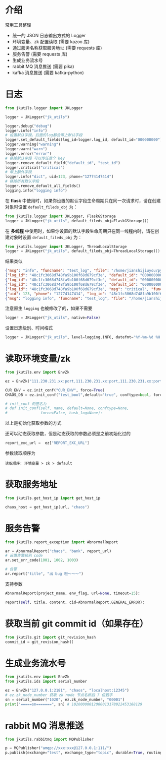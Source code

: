 # 介绍

常用工具整理

* 统一的 JSON 日志输出方式的 Logger
* 环境变量、zk 配置读取 (需要 kazoo 库)
* 通过服务名称获取服务地址 (需要 requests 库)
* 服务告警 (需要 requests 库)
* 生成业务流水号
* rabbit MQ 消息推送 (需要 pika)
* kafka 消息推送 (需要 kafka-python)

# 日志

``` python
from jkutils.logger import JKLogger

logger = JKLogger("jk_utils")

logger.debug("debug")
logger.info("info")
# 设置默认字段，后面的log都会带上默认字段
logger.set_default_fields(log_id=logger.log_id, default_id="000000000")
logger.warning("warning")
logger.warn("warn")
logger.error("error")
# 移除默认字段 可以传任意个 key
logger.remove_default_field("default_id", "test_id")
logger.critical("critical")
# 带上额外字段
logger.info("dict", uid=123, phone="12774147414")
# 移除所有默认字段
logger.remove_default_all_fields()
logging.info("logging info")

```

在 **flask** 中使用时，如果你设置的默认字段生命周期只在同一次请求时，请在创建对象时设置 `default_fileds_obj` 为：

``` python
from jkutils.logger import JKLogger, FlaskGStorage
logger = JKLogger("jk_utils", default_fileds_obj=FlaskGStorage())

```

在 **多线程** 中使用时，如果你设置的默认字段生命周期只在同一线程内时，请在创建对象时设置 `default_fileds_obj` 为：

``` python
from jkutils.logger import JKLogger, ThreadLocalStorage
logger = JKLogger("jk_utils", default_fileds_obj=ThreadLocalStorage())

```

结果类似

``` json
{"msg": "info", "funcname": "test_log", "file": "/home/jianshijiuyou/python_code/xwjk-base/tests/test_log.py:12", "level": "INFO", "project": "jk_utils", "time": "2019-03-03 11:26:37"}
{"log_id": "48c1fc3068d748fa9b100f68d679cf3e", "default_id": "000000000", "msg": "warning", "funcname": "test_log", "file": "/home/jianshijiuyou/python_code/xwjk-base/tests/test_log.py:14", "level": "WARNING", "project": "jk_utils", "time": "2019-03-03 11:26:37"}
{"log_id": "48c1fc3068d748fa9b100f68d679cf3e", "default_id": "000000000", "msg": "warn", "funcname": "test_log", "file": "/home/jianshijiuyou/python_code/xwjk-base/tests/test_log.py:15", "level": "WARNING", "project": "jk_utils", "time": "2019-03-03 11:26:37"}
{"log_id": "48c1fc3068d748fa9b100f68d679cf3e", "default_id": "000000000", "msg": "error", "funcname": "test_log", "file": "/home/jianshijiuyou/python_code/xwjk-base/tests/test_log.py:16", "level": "ERROR", "project": "jk_utils", "time": "2019-03-03 11:26:37"}
{"log_id": "48c1fc3068d748fa9b100f68d679cf3e", "msg": "critical", "funcname": "test_log", "file": "/home/jianshijiuyou/python_code/xwjk-base/tests/test_log.py:18", "level": "CRITICAL", "project": "jk_utils", "time": "2019-03-03 11:26:37"}
{"uid": 123, "phone": "12774147414", "log_id": "48c1fc3068d748fa9b100f68d679cf3e", "msg": "dict", "funcname": "test_log", "file": "/home/jianshijiuyou/python_code/xwjk-base/tests/test_log.py:19", "level": "INFO", "project": "jk_utils", "time": "2019-03-03 11:26:37"}
{"msg": "logging info", "funcname": "test_log", "file": "/home/jianshijiuyou/python_code/xwjk-base/tests/test_log.py:21", "level": "INFO", "project": "jk_utils", "time": "2019-03-03 11:26:37"}
```

注意原生 `logging` 也被修改了的，如果不需要

``` python
logger = JKLogger("jk_utils", native=False)
```

设置日志级别、时间格式

``` python
logger = JKLogger("jk_utils", level=logging.INFO, datefmt="%Y-%m-%d %H:%M:%S", native=True)

```

# 读取环境变量/zk

``` python
from jkutils.env import EnvZk

ez = EnvZk("111.230.231.xx:port,111.230.231.xx:port,111.230.231.xx:port", "server_name", "服务注册地址")

CUR_ENV = ez.init_conf("CUR_ENV", force=True)
CHAOS_DB = ez.init_conf("test_bool",default="true", conftype=bool, force=False)

# init_conf 的签名为
# def init_conf(self, name, default=None, conftype=None,
#               force=False, hash_log=None):


```

以上是初始化获取参数的方式

还可以动态获取参数，但是动态获取的参数必须是之前初始化过的

``` python
report_exc_url =  ez["REPORT_EXC_URL"]
```

参数读取顺序为

```
读取顺序: 环境变量 > zk > default
```

# 获取服务地址

``` python
from jkutils.get_host_ip import get_host_ip

chaos_host = get_host_ip(url, "chaos")

```

# 服务告警

``` python
from jkutils.report_exception import AbnormalReport

ar = AbnormalReport("chaos", "bank", report_url)
# 设置告警级别 code
ar.set_err_code(1001, 1002, 1003)

# 告警
ar.report("title", "出 bug 啦～～～")
```

支持参数

``` python
AbnormalReport(project_name, env_flag, url=None, timeout=15):

report(self, title, content, cid=AbnormalReport.GENERAL_ERROR):
```

# 获取当前 git commit id（如果存在）

``` python
from jkutils.git import git_revision_hash
commit_id = git_revision_hash()
```

# 生成业务流水号

``` python
from jkutils.env import EnvZk
from jkutils.ids import serial_number

ez = EnvZk("127.0.0.1:2181", "chaos", "localhost:12345")
# ez.zk_node_number 获取 zk node 节点名称后 7 位数字
sn = serial_number("1020", ez.zk_node_number, "00001")
print("=====sn=======", sn) # 10200000012000013178922453168129
```

# rabbit MQ 消息推送

``` python
from jkutils.rabbitmq import MQPublisher

p = MQPublisher("amqp://xxx:xxx@127.0.0.1:111/")
p.publish(exchange="test", exchange_type="topic", durable=True, routing_key="teddy", msg="xxx",properties={"delivery_mode":2})

```
